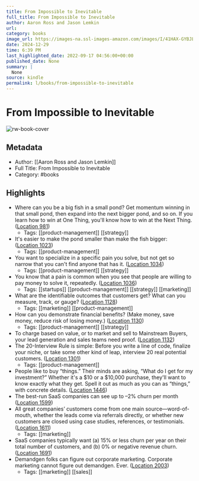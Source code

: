```yaml
---
title: From Impossible to Inevitable
full_title: From Impossible to Inevitable
author: Aaron Ross and Jason Lemkin
url: 
category: books
image_url: https://images-na.ssl-images-amazon.com/images/I/41HAX-GYBJL._SL200_.jpg
date: 2024-12-29
time: 6:39 PM
last_highlighted_date: 2022-09-17 04:56:00+00:00
published_date: None
summary: |
  None
source: kindle
permalink: l/books/from-impossible-to-inevitable
---
```

# From Impossible to Inevitable

![rw-book-cover](https://images-na.ssl-images-amazon.com/images/I/41HAX-GYBJL._SL200_.jpg)

## Metadata
- Author: [[Aaron Ross and Jason Lemkin]]
- Full Title: From Impossible to Inevitable
- Category: #books

## Highlights
- Where can you be a big fish in a small pond? Get momentum winning in that small pond, then expand into the next bigger pond, and so on. If you learn how to win at One Thing, you'll know how to win at the Next Thing. ([Location 981](https://readwise.io/to_kindle?action=open&asin=B07SC4RS1Q&location=981))
    - Tags: [[product-management]] [[strategy]] 
- It's easier to make the pond smaller than make the fish bigger: ([Location 1023](https://readwise.io/to_kindle?action=open&asin=B07SC4RS1Q&location=1023))
    - Tags: [[product-management]] 
- You want to specialize in a specific pain you solve, but not get so narrow that you can't find anyone that has it. ([Location 1034](https://readwise.io/to_kindle?action=open&asin=B07SC4RS1Q&location=1034))
    - Tags: [[product-management]] [[strategy]] 
- You know that a pain is common when you see that people are willing to pay money to solve it, repeatedly. ([Location 1036](https://readwise.io/to_kindle?action=open&asin=B07SC4RS1Q&location=1036))
    - Tags: [[startups]] [[product-management]] [[strategy]] [[marketing]] 
- What are the identifiable outcomes that customers get? What can you measure, track, or gauge? ([Location 1128](https://readwise.io/to_kindle?action=open&asin=B07SC4RS1Q&location=1128))
    - Tags: [[marketing]] [[product-management]] 
- How can you demonstrate financial benefits? (Make money, save money, reduce risk of losing money.) ([Location 1130](https://readwise.io/to_kindle?action=open&asin=B07SC4RS1Q&location=1130))
    - Tags: [[product-management]] [[strategy]] 
- To charge based on value, or to market and sell to Mainstream Buyers, your lead generation and sales teams need proof. ([Location 1132](https://readwise.io/to_kindle?action=open&asin=B07SC4RS1Q&location=1132))
- The 20-Interview Rule is simple: Before you write a line of code, finalize your niche, or take some other kind of leap, interview 20 real potential customers. ([Location 1301](https://readwise.io/to_kindle?action=open&asin=B07SC4RS1Q&location=1301))
    - Tags: [[product-management]] 
- People like to buy “things.” Their minds are asking, “What do I get for my investment?” Whether it's a $10 or a $10,000 purchase, they'll want to know exactly what they get. Spell it out as much as you can as “things,” with concrete details. ([Location 1446](https://readwise.io/to_kindle?action=open&asin=B07SC4RS1Q&location=1446))
- The best-run SaaS companies can see up to –2% churn per month ([Location 1599](https://readwise.io/to_kindle?action=open&asin=B07SC4RS1Q&location=1599))
- All great companies’ customers come from one main source—word-of-mouth, whether the leads come via referrals directly, or whether new customers are closed using case studies, references, or testimonials. ([Location 1611](https://readwise.io/to_kindle?action=open&asin=B07SC4RS1Q&location=1611))
    - Tags: [[marketing]] 
- SaaS companies typically want (a) 15% or less churn per year on their total number of customers, and (b) 0% or negative revenue churn. ([Location 1691](https://readwise.io/to_kindle?action=open&asin=B07SC4RS1Q&location=1691))
- Demandgen folks can figure out corporate marketing. Corporate marketing cannot figure out demandgen. Ever. ([Location 2003](https://readwise.io/to_kindle?action=open&asin=B07SC4RS1Q&location=2003))
    - Tags: [[marketing]] [[sales]] 


